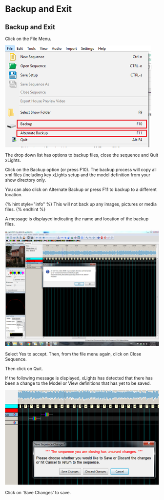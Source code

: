 # Backup and Exit

## Backup and Exit

Click on the File Menu.

![](<../../.gitbook/assets/image (951).png>)

The drop down list has options to backup files, close the sequence and Quit xLights.

Click on the Backup option (or press F10). The backup process will copy all xml files (including key xLights setup and the model definition from your show directory only.

You can also click on Alternate Backup or press F11 to backup to a different location.

{% hint style="info" %}
This will not back up any images, pictures or media files.
{% endhint %}

A message is displayed indicating the name and location of the backup files.

![](../../.gitbook/assets/base64114bea2328539ba3.png)

Select Yes to accept. Then, from the file menu again, click on Close Sequence.

Then click on Quit.

If the following message is displayed, xLights has detected that there has been a change to the Model or View definitions that has yet to be saved.

![](../../.gitbook/assets/base6467fd721a0490a796.png)

Click on ‘Save Changes’ to save.
